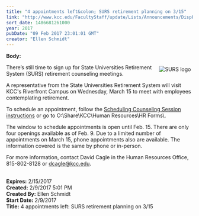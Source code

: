 ```yaml
---
title: "4 appointments left&colon; SURS retirement planning on 3/15"
link: "http://www.kcc.edu/FacultyStaff/update/Lists/Announcements/DispForm.aspx?ID=2377"
sort_date: 1486681261000
year: 2017
pubDate: "09 Feb 2017 23:01:01 GMT"
creator: "Ellen Schmidt"
---
```


<div><b>Body:</b> <div class="ExternalClassEF185D8793E940518B05359B24128BB2"><p><img alt="SURS logo" src="/FacultyStaff/update/Documents/surs.jpg" style="vertical-align:auto;float:right;margin:5px" />There’s still time to sign up for State Universities Retirement System (SURS) retirement counseling meetings. </p>
<p>A representative from the State Universities Retirement System will visit KCC's Riverfront Campus on Wednesday, March 15 to meet with employees contemplating retirement. </p>
<p>To schedule an appointment, follow the <a href="/FacultyStaff/update/Documents/SURSSession8-10-15.pdf">Scheduling Counseling Session instructions</a> or go to O:\Share\KCC\Human Resources\HR Forms\.</p>
<p>The window to schedule appointments is open until Feb. 15. There are only four openings available as of Feb. 9. Due to a limited number of appointments on March 15, phone appointments also are available. The information covered is the same by phone or in-person.</p>
<p>For more information, contact David Cagle in the Human Resources Office, 815-802-8128 or <a href="mailto:dcagle@kcc.edu">dcagle@kcc.edu</a>.<br />​</p></div></div>
<div><b>Expires:</b> 2/15/2017</div>
<div><b>Created:</b> 2/9/2017 5:01 PM</div>
<div><b>Created By:</b> Ellen Schmidt</div>
<div><b>Start Date:</b> 2/9/2017</div>
<div><b>Title:</b> 4 appointments left: SURS retirement planning on 3/15</div>
